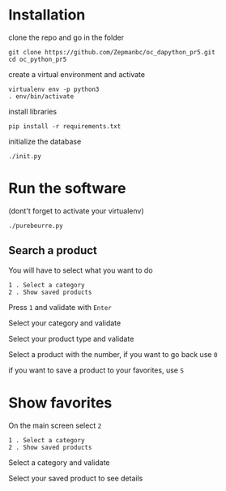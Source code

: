 # Installation

clone the repo and go in the folder

    git clone https://github.com/Zepmanbc/oc_dapython_pr5.git
    cd oc_python_pr5

create a virtual environment and activate

    virtualenv env -p python3
    . env/bin/activate

install libraries

    pip install -r requirements.txt

initialize the database

    ./init.py

# Run the software

(dont't forget to activate your virtualenv)

    ./purebeurre.py

## Search a product

You will have to select what you want to do

    1 . Select a category
    2 . Show saved products

Press `1` and validate with `Enter`

Select your category and validate

Select your product type and validate

Select a product with the number, if you want to go back use `0`

if you want to save a product to your favorites, use `S`

# Show favorites

On the main screen select `2`

    1 . Select a category
    2 . Show saved products

Select a category and validate

Select your saved product to see details